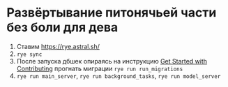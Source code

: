 # Развёртывание питонячьей части без боли для дева
1. Ставим https://rye.astral.sh/
2. `rye sync`
3. После запуска дбшек опираясь на инструкцию [Get Started with Contributing](../CONTRIBUTING.md#get-started-) прогнать миграции `rye run run_migrations`
4. `rye run main_server`, `rye run background_tasks`, `rye run model_server`
